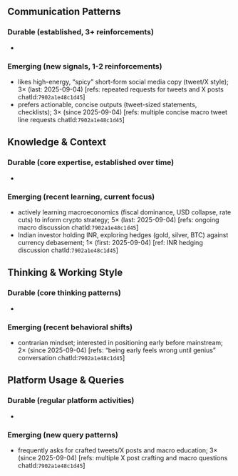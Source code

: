 ## Communication Patterns
### Durable (established, 3+ reinforcements)
- 

### Emerging (new signals, 1-2 reinforcements)
- likes high-energy, “spicy” short-form social media copy (tweet/X style); 3× (last: 2025-09-04) [refs: repeated requests for tweets and X posts chatId:`7902a1e48c1d45`]
- prefers actionable, concise outputs (tweet-sized statements, checklists); 3× (since 2025-09-04) [refs: multiple concise macro tweet line requests chatId:`7902a1e48c1d45`]

## Knowledge & Context
### Durable (core expertise, established over time)
- 

### Emerging (recent learning, current focus)  
- actively learning macroeconomics (fiscal dominance, USD collapse, rate cuts) to inform crypto strategy; 5× (last: 2025-09-04) [refs: ongoing macro discussion chatId:`7902a1e48c1d45`]
- Indian investor holding INR, exploring hedges (gold, silver, BTC) against currency debasement; 1× (first: 2025-09-04) [ref: INR hedging discussion chatId:`7902a1e48c1d45`]

## Thinking & Working Style
### Durable (core thinking patterns)
- 

### Emerging (recent behavioral shifts)
- contrarian mindset; interested in positioning early before mainstream; 2× (since 2025-09-04) [refs: “being early feels wrong until genius” conversation chatId:`7902a1e48c1d45`]

## Platform Usage & Queries
### Durable (regular platform activities)
- 

### Emerging (new query patterns)
- frequently asks for crafted tweets/X posts and macro education; 3× (since 2025-09-04) [refs: multiple X post crafting and macro questions chatId:`7902a1e48c1d45`]
